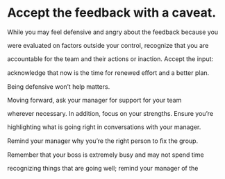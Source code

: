# Accept the feedback with a caveat.

While you may feel defensive and angry about the feedback because you

were evaluated on factors outside your control, recognize that you are

accountable for the team and their actions or inaction. Accept the input:

acknowledge that now is the time for renewed eﬀort and a better plan.

Being defensive won’t help matters.

Moving forward, ask your manager for support for your team

wherever necessary. In addition, focus on your strengths. Ensure you’re

highlighting what is going right in conversations with your manager.

Remind your manager why you’re the right person to ﬁx the group.

Remember that your boss is extremely busy and may not spend time

recognizing things that are going well; remind your manager of the